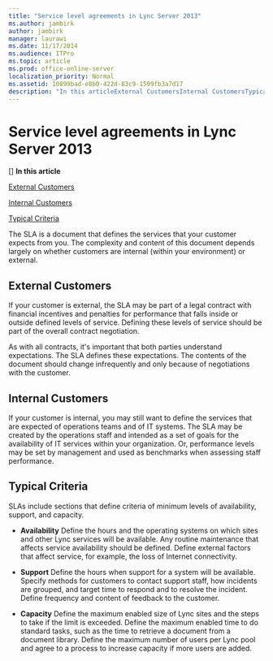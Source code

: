 ```yaml
---
title: "Service level agreements in Lync Server 2013"
ms.author: jambirk
author: jambirk
manager: laurawi
ms.date: 11/17/2014
ms.audience: ITPro
ms.topic: article
ms.prod: office-online-server
localization_priority: Normal
ms.assetid: 10899bad-e8b0-422d-83c9-1599fb3a7d17
description: "In this articleExternal CustomersInternal CustomersTypical Criteria"
---
```


# Service level agreements in Lync Server 2013
[]
 **In this article**
  
[External Customers](#sectionSection0)
  
[Internal Customers](#sectionSection1)
  
[Typical Criteria](#sectionSection2)
  
The SLA is a document that defines the services that your customer expects from you. The complexity and content of this document depends largely on whether customers are internal (within your environment) or external.
  
## External Customers
<a name="sectionSection0"> </a>

If your customer is external, the SLA may be part of a legal contract with financial incentives and penalties for performance that falls inside or outside defined levels of service. Defining these levels of service should be part of the overall contract negotiation.
  
As with all contracts, it's important that both parties understand expectations. The SLA defines these expectations. The contents of the document should change infrequently and only because of negotiations with the customer.
  
## Internal Customers
<a name="sectionSection1"> </a>

If your customer is internal, you may still want to define the services that are expected of operations teams and of IT systems. The SLA may be created by the operations staff and intended as a set of goals for the availability of IT services within your organization. Or, performance levels may be set by management and used as benchmarks when assessing staff performance.
  
## Typical Criteria
<a name="sectionSection2"> </a>

SLAs include sections that define criteria of minimum levels of availability, support, and capacity.
  
- **Availability** Define the hours and the operating systems on which sites and other Lync services will be available. Any routine maintenance that affects service availability should be defined. Define external factors that affect service, for example, the loss of Internet connectivity. 
    
- **Support** Define the hours when support for a system will be available. Specify methods for customers to contact support staff, how incidents are grouped, and target time to respond and to resolve the incident. Define frequency and content of feedback to the customer. 
    
- **Capacity** Define the maximum enabled size of Lync sites and the steps to take if the limit is exceeded. Define the maximum enabled time to do standard tasks, such as the time to retrieve a document from a document library. Define the maximum number of users per Lync pool and agree to a process to increase capacity if more users are added. 
    

